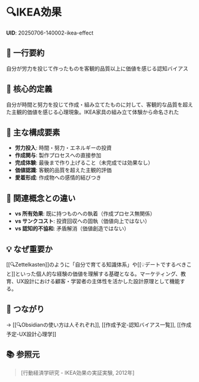 # 🔍IKEA効果

**UID**: 20250706-140002-ikea-effect

## 📝 一行要約
自分が労力を投じて作ったものを客観的品質以上に価値を感じる認知バイアス

## 🎯 核心的定義
自分が時間と努力を投じて作成・組み立てたものに対して、客観的な品質を超えた主観的価値を感じる心理現象。IKEA家具の組み立て体験から命名された

## 🌟 主な構成要素
- **労力投入**: 時間・努力・エネルギーの投資
- **作成関与**: 製作プロセスへの直接参加
- **完成体験**: 最後まで作り上げること（未完成では効果なし）
- **価値認識**: 客観的品質を超えた主観的評価
- **愛着形成**: 作成物への感情的結びつき

## 🔄 関連概念との違い
- **vs 所有効果**: 既に持つものへの執着（作成プロセス無関係）
- **vs サンクコスト**: 投資回収への固執（価値向上ではない）
- **vs 認知的不協和**: 矛盾解消（価値創造ではない）

## 💡 なぜ重要か
[[🔍Zettelkasten]]のように「自分で育てる知識体系」や[[💡デートでするべきこと]]といった個人的な経験の価値を理解する基礎となる。マーケティング、教育、UX設計における顧客・学習者の主体性を活かした設計原理として機能する。

## 🔗 つながり
→ [[🔍Obsidianの使い方は人それぞれ]], [[作成予定-認知バイアス一覧]], [[作成予定-UX設計心理学]]

## 📚 参照元
> [行動経済学研究 - IKEA効果の実証実験, 2012年]